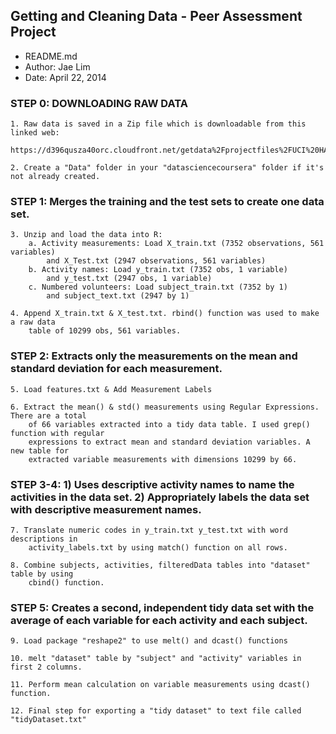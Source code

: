 ## Getting and Cleaning Data - Peer Assessment Project

* README.md
* Author: Jae Lim
* Date: April 22, 2014

### STEP 0: DOWNLOADING RAW DATA
	1. Raw data is saved in a Zip file which is downloadable from this linked web:
		https://d396qusza40orc.cloudfront.net/getdata%2Fprojectfiles%2FUCI%20HAR%20Dataset.zip 
	
	2. Create a "Data" folder in your "datasciencecoursera" folder if it's not already created.

### STEP 1: Merges the training and the test sets to create one data set.
	3. Unzip and load the data into R:
		a. Activity measurements: Load X_train.txt (7352 observations, 561 variables)
			and X_Test.txt (2947 observations, 561 variables)
		b. Activity names: Load y_train.txt (7352 obs, 1 variable)
			and y_test.txt (2947 obs, 1 variable)
		c. Numbered volunteers: Load subject_train.txt (7352 by 1)
			and subject_text.txt (2947 by 1)
		
	4. Append X_train.txt & X_test.txt. rbind() function was used to make a raw data 
		table of 10299 obs, 561 variables.

### STEP 2: Extracts only the measurements on the mean and standard deviation for each measurement.
	5. Load features.txt & Add Measurement Labels

	6. Extract the mean() & std() measurements using Regular Expressions. There are a total
		of 66 variables extracted into a tidy data table. I used grep() function with regular
		expressions to extract mean and standard deviation variables. A new table for 
		extracted variable measurements with dimensions 10299 by 66.
	
### STEP 3-4: 1) Uses descriptive activity names to name the activities in the data set. 2) Appropriately labels the data set with descriptive measurement names.
	7. Translate numeric codes in y_train.txt y_test.txt with word descriptions in 
		activity_labels.txt by using match() function on all rows.
	
	8. Combine subjects, activities, filteredData tables into "dataset" table by using 
		cbind() function.

### STEP 5: Creates a second, independent tidy data set with the average of each variable for each activity and each subject.
	9. Load package "reshape2" to use melt() and dcast() functions

	10. melt "dataset" table by "subject" and "activity" variables in first 2 columns.

	11. Perform mean calculation on variable measurements using dcast() function.

	12. Final step for exporting a "tidy dataset" to text file called "tidyDataset.txt"





